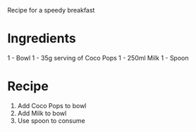 Recipe for a speedy breakfast

Ingredients
===========
1 - Bowl
1 - 35g serving of Coco Pops
1 - 250ml Milk
1 - Spoon

Recipe
===========
1) Add Coco Pops to bowl
2) Add Milk to bowl
3) Use spoon to consume
